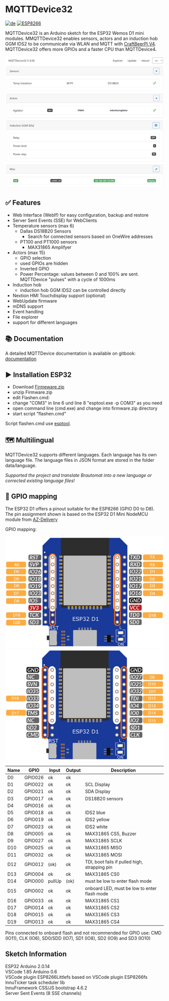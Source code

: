 # MQTTDevice32

[![de](https://img.shields.io/badge/lang-de-yellow.svg)](https://github.com/InnuendoPi/MQTTDevice32/blob/main/README.md)
[![ESP8266](https://img.shields.io/static/v1?label=Arduino&message=ESP8266%20&#8594;&logo=arduino&logoColor=white&color=red)](https://github.com/InnuendoPi/MQTTDevice4)

MQTTDevice32 is an Arduino sketch for the ESP32 Wemos D1 mini modules. MMQTTDevice32 enables sensors, actors and an induction hob GGM IDS2 to be communicate via WLAN and MQTT with [CraftBeerPi V4](https://github.com/avollkopf/craftbeerpi4). MQTTDevice32 offers more GPIOs and a faster CPU than MQTTDevice4.

![Web Interface](docs/img/startseite.jpg)

## ✅ Features

* Web Interface (WebIf) for easy configuration, backup and restore
* Server Sent Events (SSE) for WebClients
* Temperature sensors (max 6)
  * Dallas DS18B20 Sensors
    * Search for connected sensors based on OneWire addresses
  * PT100 and PT1000 sensors
    * MAX31865 Amplifyer
* Actors (max 15)
  * GPIO selection
  * used GPIOs are hidden
  * Inverted GPIO
  * Power Percentage: values ​​between 0 and 100% are sent. MQTTDevice "pulses" with a cycle of 1000ms
* Induction hob
  * induction hob GGM IDS2 can be controlled directly
* Nextion HMI Touchdisplay support (optional)
* WebUpdate firmware
* mDNS support
* Event handling
* File explorer
* support for different languages

## 📚 Documentation

A detailed MQTTDevice documentation is available on gitbook: [documentation](https://innuendopi.gitbook.io/mqttdevice32/)

## ▶️ Installation ESP32

* Download [Firmeware.zip](https://github.com/InnuendoPi/MQTTDevice32/blob/main/tools/Firmware.zip)
* unzip Firmware.zip
* edit Flashen.cmd:
* change "COM3" in line 6 und line 8 "esptool.exe -p COM3" as you need
* open command line (cmd.exe) and change into firmware.zip directory
* start script "flashen.cmd"

Script flashen.cmd use [esptool](https://github.com/espressif/esptool).

## 🗺️ Multilingual

MQTTDevice32 supports different languages. Each language has its own language file. The language files in JSON format are stored in the folder data/language.

_Supported the project and translate Brautomat into a new language or corrected existing language files!_

## 💠 GPIO mapping

The ESP32 D1 offers a pinout suitable for the ESP8266 (GPIO D0 to D8). The pin assignment shown is based on the ESP32 D1 Mini NodeMCU module from [AZ-Delivery](https://www.az-delivery.de/products/esp32-d1-mini)

GPIO mapping:

![ESP32 D1 Pinout-1](/docs/img/ESP32-D1.pinout-1.jpg)
![ESP32 D1 Pinout-2](/docs/img/ESP32-D1.pinout-2.jpg)

| Name |   GPIO   |  Input  |  Output  | Description |
| ---------- | -------- | ------- | -------- | ------------ |
|     D0     |  GPIO026 |   ok    |   ok     |              |
|     D1     |  GPIO022 |   ok    |   ok     | SCL Display  |
|     D2     |  GPIO021 |   ok    |   ok     | SDA Display  |
|     D3     |  GPIO017 |   ok    |   ok     | DS18B20 sensors |
|     D4     |  GPIO016 |   ok    |   ok     |              |
|     D5     |  GPIO018 |   ok    |   ok     | IDS2 blue    |
|     D6     |  GPIO019 |   ok    |   ok     | IDS2 yellow  |
|     D7     |  GPIO023 |   ok    |   ok     | IDS2 white   |
|     D8     |  GPIO005 |   ok    |   ok     | MAX31865 CS5, Buzzer |
|     D9     |  GPIO027 |   ok    |   ok     | MAX31865 SCLK |
|     D10    |  GPIO025 |   ok    |   ok     | MAX31865 MISO |
|     D11    |  GPIO032 |   ok    |   ok     | MAX31865 MOSI |
|     D12    |  GPIO012 |  (ok)   |   ok     | TDI, boot fails if pulled high, strapping pin |
|     D13    |  GPIO004 |   ok    |   ok     | MAX31865 CS0 |
|     D14    |  GPIO000 | pullUp  |  (ok)    | must be low to enter flash mode |
|     D15    |  GPIO002 |   ok    |   ok     | onboard LED, must be low to enter flash mode |
|     D16    |  GPIO033 |   ok    |   ok     | MAX31865 CS1 |
|     D17    |  GPIO014 |   ok    |   ok     | MAX31865 CS2 |
|     D18    |  GPIO015 |   ok    |   ok     | MAX31865 CS3 |
|     D19    |  GPIO013 |   ok    |   ok     | MAX31865 CS4 |

Pins connected to onboard flash and not recommended for GPIO use:
CMD (IO11), CLK (IO6), SD0/SDD (IO7), SD1 (IO8), SD2 (IO9) and SD3 (IO10)

## Sketch Information

ESP32 Arduino 2.0.14\
VSCode 1.85 Arduino 0.6\
VSCode plugin ESP8266Littlefs based on VSCode plugin ESP8266fs\
InnuTicker task scheduler lib\
InnuFramework CSS/JS bootstrap 4.6.2\
Server Sent Events (8 SSE channels)
